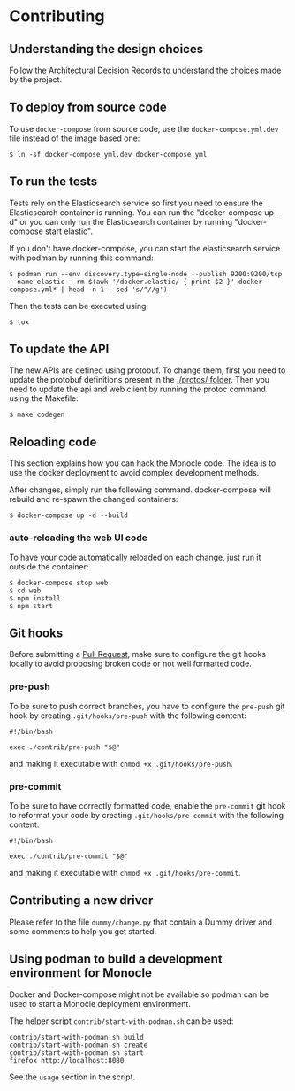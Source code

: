# Contributing

## Understanding the design choices

Follow the [Architectural Decision Records](doc/adr/index.md) to
understand the choices made by the project.

## To deploy from source code

To use `docker-compose` from source code, use the
`docker-compose.yml.dev` file instead of the image based one:

```ShellSession
$ ln -sf docker-compose.yml.dev docker-compose.yml
```

## To run the tests

Tests rely on the Elasticsearch service so first you need to ensure the Elasticsearch container is running.
You can run the "docker-compose up -d" or you can only run the Elasticsearch container by running "docker-compose start elastic".

If you don't have docker-compose, you can start the elasticsearch service with podman by running this command:

```ShellSession
$ podman run --env discovery.type=single-node --publish 9200:9200/tcp --name elastic --rm $(awk '/docker.elastic/ { print $2 }' docker-compose.yml* | head -n 1 | sed 's/"//g')
```

Then the tests can be executed using:

```ShellSession
$ tox
```

## To update the API

The new APIs are defined using protobuf. To change them, first you need to update the
protobuf definitions present in the [./protos/ folder](./protos). Then you need to update
the api and web client by running the protoc command using the Makefile:

```ShellSession
$ make codegen
```

## Reloading code

This section explains how you can hack the Monocle code. The idea is to use
the docker deployment to avoid complex development methods.

After changes, simply run the following command. docker-compose will
rebuild and re-spawn the changed containers:

```ShellSession
$ docker-compose up -d --build
```

### auto-reloading the web UI code

To have your code automatically reloaded on each change, just run it
outside the container:

```ShellSession
$ docker-compose stop web
$ cd web
$ npm install
$ npm start
```

## Git hooks

Before submitting a [Pull Request](https://help.github.com/en/github/collaborating-with-issues-and-pull-requests/creating-a-pull-request-from-a-fork),
make sure to configure the git hooks locally to avoid proposing broken code
or not well formatted code.

### pre-push

To be sure to push correct branches, you have to configure the
`pre-push` git hook by creating `.git/hooks/pre-push` with the
following content:

```Shell
#!/bin/bash

exec ./contrib/pre-push "$@"
```

and making it executable with `chmod +x .git/hooks/pre-push`.

### pre-commit

To be sure to have correctly formatted code, enable the `pre-commit`
git hook to reformat your code by creating `.git/hooks/pre-commit`
with the following content:

```Shell
#!/bin/bash

exec ./contrib/pre-commit "$@"
```

and making it executable with `chmod +x .git/hooks/pre-commit`.

## Contributing a new driver

Please refer to the file `dummy/change.py` that contain a Dummy driver and
some comments to help you get started.

## Using podman to build a development environment for Monocle

Docker and Docker-compose might not be available so podman can
be used to start a Monocle deployment environment.

The helper script `contrib/start-with-podman.sh` can be used:

```Shell
contrib/start-with-podman.sh build
contrib/start-with-podman.sh create
contrib/start-with-podman.sh start
firefox http://localhost:8080
```

See the `usage` section in the script.
